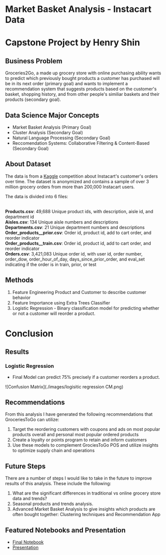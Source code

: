 # Market Basket Analysis - Instacart Data
# Capstone Project by Henry Shin
## Business Problem
Groceries2Go, a made up grocery store with online purchasing ability wants to predict which previously bought products a customer has purchased will be in its next order (primary goal) and wants to implement a recommendation system that suggests products based on the customer's basket, shopping history, and from other people's similiar baskets and their products (secondary goal). 

## Data Science Major Concepts
  * Market Basket Analysis (Primary Goal)
  * Cluster Analysis (Secondary Goal)
  * Natural Language Processing (Secondary Goal)
  * Reccomendation Systems: Collaborative Filtering & Content-Based (Secondary Goal)

## About Dataset
The data is from a [Kaggle](https://www.kaggle.com/competitions/instacart-market-basket-analysis/code) competition about Instacart's customer's orders over time. The dataset is anonymized and contains a sample of over 3 million grocery orders from more than 200,000 Instacart users. 

The data is divided into 6 files:  
<br/>

**Products.csv**: 49,688 Unique product ids, with description, aisle id, and department id\
**Aisles.csv**: 134 Unique aisle numbers and descriptions  
**Departments.csv**: 21 Unique department numbers and descriptions  
**Order_products__prior.csv**: Order id, product id, add to cart order, and reorder indicator  
**Order_products__train.csv**: Order id, product id, add to cart order, and reorder indicator\
**Orders.csv**: 3,421,083 Unique order id, with user id, order number, order_dow, order_hour_of_day, days_since_prior_order, and eval_set indicating if the order is in train, prior, or test 

## Methods
1. Feature Engineering Product and Customer to describe customer behavior
2. Feature Importance using Extra Trees Classifier
3. Logistic Regression - Binary classification model for predicting whether or not a customer will reorder a product.

# Conclusion
## Results
### Logistic Regression
- Final Model can predict 75% precisely if a customer reorders a product. 

![Confusion Matrix](./images/logisitic regression CM.png)

## Recommendations
From this analysis I have generated the following recommendations that GroceriesToGo can utilize:
1. Target the reordering customers with coupons and ads on most popular products overall and personal most popular ordered products
2. Create a loyalty or points program to retain and inform customers
3. Use these models to complement GrociesToGo POS and utilize insights to optimize supply chain and operations

## Future Steps 
There are a number of steps I would like to take in the future to improve results of this analysis. These include the following:

1. What are the significant differences in traditional vs online grocery store data and trends? 
2. Seasonal products and trends analysis.
3. Advanced Market Basket Analysis to give insights which products are often bought together: Clustering techniques and Recommendation App 


## Featured Notebooks and Presentation
* [Final Notebook](https://github.com/henryshin15/Capstone-Instacart/blob/main/Final%20Notebook.ipynb)
* [Presentation](https://github.com/henryshin15/Capstone-Instacart/blob/main/Presentation.pdf)



